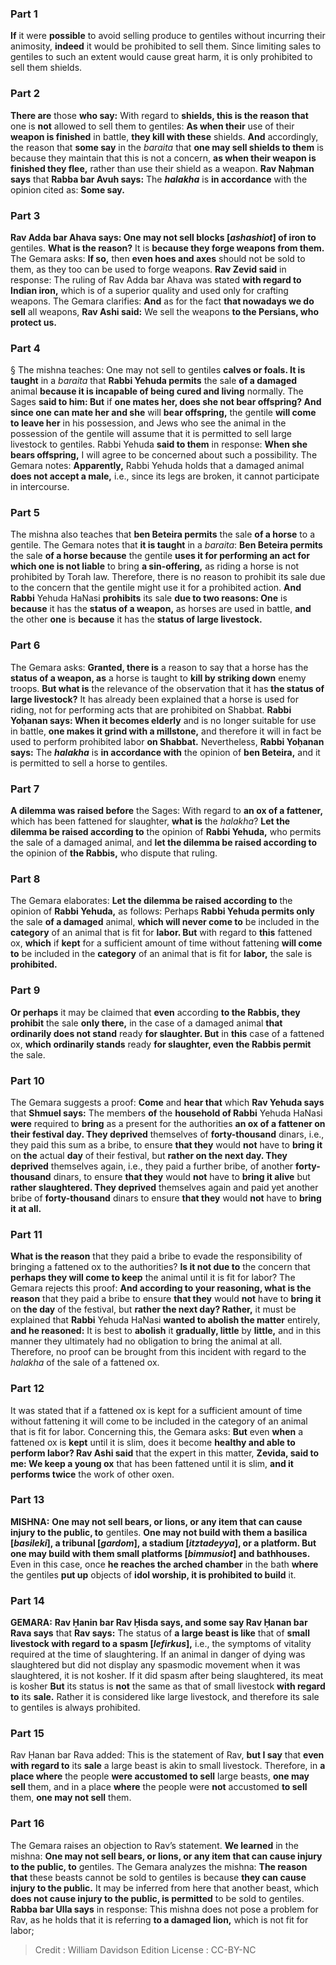 
### Part 1
<b>If</b> it were <b>possible</b> to avoid selling produce to gentiles without incurring their animosity, <b>indeed</b> it would be prohibited to sell them. Since limiting sales to gentiles to such an extent would cause great harm, it is only prohibited to sell them shields.

### Part 2
<b>There are</b> those <b>who say:</b> With regard to <b>shields, this is the reason that</b> one is <b>not</b> allowed to sell them to gentiles: <b>As when their</b> use of their <b>weapon is finished</b> in battle, <b>they kill with these</b> shields. <b>And</b> accordingly, the reason that <b>some say</b> in the <i>baraita</i> that <b>one may sell shields to them</b> is because they maintain that this is not a concern, <b>as when their weapon is finished they flee,</b> rather than use their shield as a weapon. <b>Rav Naḥman says</b> that <b>Rabba bar Avuh says:</b> The <b><i>halakha</i></b> is <b>in accordance</b> with the opinion cited as: <b>Some say.</b>

### Part 3
<b>Rav Adda bar Ahava says: One may not sell blocks [<i>ashashiot</i>] of iron to</b> gentiles. <b>What is the reason?</b> It is <b>because they forge weapons from them.</b> The Gemara asks: <b>If so,</b> then <b>even hoes and axes</b> should not be sold to them, as they too can be used to forge weapons. <b>Rav Zevid said</b> in response: The ruling of Rav Adda bar Ahava was stated <b>with regard to Indian iron,</b> which is of a superior quality and used only for crafting weapons. The Gemara clarifies: <b>And</b> as for the fact <b>that nowadays we do sell</b> all weapons, <b>Rav Ashi said:</b> We sell the weapons <b>to the Persians, who protect us.</b>

### Part 4
§ The mishna teaches: One may not sell to gentiles <b>calves or foals. It is taught</b> in a <i>baraita</i> that <b>Rabbi Yehuda permits</b> the sale <b>of a damaged</b> animal <b>because it is incapable of being cured and living</b> normally. The Sages <b>said to him: But</b> if <b>one mates her, does she not bear offspring? And since one can mate her and she</b> will <b>bear offspring,</b> the gentile <b>will come to leave her</b> in his possession, and Jews who see the animal in the possession of the gentile will assume that it is permitted to sell large livestock to gentiles. Rabbi Yehuda <b>said to them</b> in response: <b>When she bears offspring,</b> I will agree to be concerned about such a possibility. The Gemara notes: <b>Apparently,</b> Rabbi Yehuda holds that a damaged animal <b>does not accept a male,</b> i.e., since its legs are broken, it cannot participate in intercourse.

### Part 5
The mishna also teaches that <b>ben Beteira permits</b> the sale <b>of a horse</b> to a gentile. The Gemara notes that <b>it is taught</b> in a <i>baraita</i>: <b>Ben Beteira permits</b> the sale <b>of a horse because</b> the gentile <b>uses it for performing an act for which one is not liable</b> to bring <b>a sin-offering,</b> as riding a horse is not prohibited by Torah law. Therefore, there is no reason to prohibit its sale due to the concern that the gentile might use it for a prohibited action. <b>And Rabbi</b> Yehuda HaNasi <b>prohibits</b> its sale <b>due to two reasons: One</b> is <b>because</b> it has the <b>status of a weapon,</b> as horses are used in battle, <b>and</b> the other <b>one</b> is <b>because</b> it has the <b>status of large livestock.</b>

### Part 6
The Gemara asks: <b>Granted, there is</b> a reason to say that a horse has the <b>status of a weapon, as</b> a horse is taught to <b>kill by striking down</b> enemy troops. <b>But what is</b> the relevance of the observation that it has <b>the status of large livestock?</b> It has already been explained that a horse is used for riding, not for performing acts that are prohibited on Shabbat. <b>Rabbi Yoḥanan says: When it becomes elderly</b> and is no longer suitable for use in battle, <b>one makes it grind with a millstone,</b> and therefore it will in fact be used to perform prohibited labor <b>on Shabbat.</b> Nevertheless, <b>Rabbi Yoḥanan says:</b> The <b><i>halakha</i></b> is <b>in accordance with</b> the opinion of <b>ben Beteira,</b> and it is permitted to sell a horse to gentiles.

### Part 7
<b>A dilemma was raised before</b> the Sages: With regard to <b>an ox of a fattener,</b> which has been fattened for slaughter, <b>what is</b> the <i>halakha</i>? <b>Let the dilemma be raised according to</b> the opinion of <b>Rabbi Yehuda,</b> who permits the sale of a damaged animal, and <b>let the dilemma be raised according to</b> the opinion of <b>the Rabbis,</b> who dispute that ruling.

### Part 8
The Gemara elaborates: <b>Let the dilemma be raised according to</b> the opinion of <b>Rabbi Yehuda,</b> as follows: Perhaps <b>Rabbi Yehuda permits only</b> the sale <b>of a damaged</b> animal, <b>which will never come to</b> be included in the <b>category</b> of an animal that is fit for <b>labor. But</b> with regard to <b>this</b> fattened ox, <b>which</b> if <b>kept</b> for a sufficient amount of time without fattening <b>will come to</b> be included in the <b>category</b> of an animal that is fit for <b>labor,</b> the sale is <b>prohibited.</b>

### Part 9
<b>Or perhaps</b> it may be claimed that <b>even</b> according <b>to the Rabbis, they prohibit</b> the sale <b>only there,</b> in the case of a damaged animal <b>that ordinarily does not stand</b> ready <b>for slaughter. But</b> in <b>this</b> case of a fattened ox, <b>which ordinarily stands</b> ready <b>for slaughter, even the Rabbis permit</b> the sale.

### Part 10
The Gemara suggests a proof: <b>Come</b> and <b>hear that</b> which <b>Rav Yehuda says</b> that <b>Shmuel says:</b> The members <b>of</b> the <b>household of Rabbi</b> Yehuda HaNasi <b>were</b> required to <b>bring</b> as a present for the authorities <b>an ox of a fattener on their festival day. They deprived</b> themselves of <b>forty-thousand</b> dinars, i.e., they paid this sum as a bribe, to ensure <b>that they</b> would <b>not</b> have to <b>bring it</b> on <b>the</b> actual <b>day</b> of their festival, but <b>rather on the next day. They deprived</b> themselves again, i.e., they paid a further bribe, of another <b>forty-thousand</b> dinars, to ensure <b>that they</b> would <b>not</b> have to <b>bring it alive</b> but <b>rather slaughtered. They deprived</b> themselves again and paid yet another bribe of <b>forty-thousand</b> dinars to ensure <b>that they</b> would <b>not</b> have to <b>bring it at all.</b>

### Part 11
<b>What is the reason</b> that they paid a bribe to evade the responsibility of bringing a fattened ox to the authorities? <b>Is it not due to</b> the concern that <b>perhaps they will come to keep</b> the animal until it is fit for labor? The Gemara rejects this proof: <b>And according to your reasoning, what is the reason</b> that they paid a bribe to ensure <b>that they</b> would <b>not</b> have to <b>bring it</b> on <b>the day</b> of the festival, but <b>rather the next day? Rather,</b> it must be explained that <b>Rabbi</b> Yehuda HaNasi <b>wanted to abolish the matter</b> entirely, <b>and he reasoned:</b> It is best to <b>abolish</b> it <b>gradually, little</b> by <b>little,</b> and in this manner they ultimately had no obligation to bring the animal at all. Therefore, no proof can be brought from this incident with regard to the <i>halakha</i> of the sale of a fattened ox.

### Part 12
It was stated that if a fattened ox is kept for a sufficient amount of time without fattening it will come to be included in the category of an animal that is fit for labor. Concerning this, the Gemara asks: <b>But</b> even <b>when</b> a fattened ox is <b>kept</b> until it is slim, does it become <b>healthy and able to perform labor? Rav Ashi said</b> that the expert in this matter, <b>Zevida, said to me: We keep a young ox</b> that has been fattened until it is slim, <b>and it performs twice</b> the work of other oxen.

### Part 13
<strong>MISHNA:</strong> <b>One may not sell bears, or lions, or any item that can cause injury to the public, to</b> gentiles. <b>One may not build with them a basilica [<i>basileki</i>], a tribunal [<i>gardom</i>], a stadium [<i>itztadeyya</i>], or a platform. But one may build with them small platforms [<i>bimmusiot</i>] and bathhouses.</b> Even in this case, once <b>he reaches the arched chamber</b> in the bath <b>where</b> the gentiles <b>put up</b> objects of <b>idol worship, it is prohibited to build</b> it.

### Part 14
<strong>GEMARA:</strong> <b>Rav Ḥanin bar Rav Ḥisda says, and some say Rav Ḥanan bar Rava says</b> that <b>Rav says:</b> The status of <b>a large beast is like</b> that of <b>small livestock with regard to a spasm [<i>lefirkus</i>],</b> i.e., the symptoms of vitality required at the time of slaughtering. If an animal in danger of dying was slaughtered but did not display any spasmodic movement when it was slaughtered, it is not kosher. If it did spasm after being slaughtered, its meat is kosher <b>But</b> its status is <b>not</b> the same as that of small livestock <b>with regard to</b> its <b>sale.</b> Rather it is considered like large livestock, and therefore its sale to gentiles is always prohibited.

### Part 15
Rav Ḥanan bar Rava added: This is the statement of Rav, <b>but I say</b> that <b>even with regard to</b> its <b>sale</b> a large beast is akin to small livestock. Therefore, in <b>a place where</b> the people <b>were accustomed to sell</b> large beasts, <b>one may sell</b> them, and in a place <b>where</b> the people were <b>not</b> accustomed <b>to sell</b> them, <b>one may not sell</b> them.

### Part 16
The Gemara raises an objection to Rav’s statement. <b>We learned</b> in the mishna: <b>One may not sell bears, or lions, or any item that can cause injury to the public, to</b> gentiles. The Gemara analyzes the mishna: <b>The reason that</b> these beasts cannot be sold to gentiles is because <b>they can cause injury to the public.</b> It may be inferred from here that another beast, which <b>does not cause injury to the public, is permitted</b> to be sold to gentiles. <b>Rabba bar Ulla says</b> in response: This mishna does not pose a problem for Rav, as he holds that it is referring <b>to a damaged lion,</b> which is not fit for labor;

>Credit : William Davidson Edition
>License : CC-BY-NC